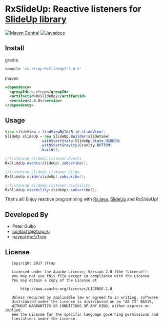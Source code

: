 # RxSlideUp: Reactive listeners for [SlideUp library][1]

[![Maven Central](https://maven-badges.herokuapp.com/maven-central/ru.ztrap/RxSlideUp2/badge.svg)](https://maven-badges.herokuapp.com/maven-central/ru.ztrap/RxSlideUp2)
[![Javadocs](http://www.javadoc.io/badge/ru.ztrap/RxSlideUp2.svg)](http://www.javadoc.io/doc/ru.ztrap/RxSlideUp2)

## Install

gradle
```groovy
compile 'ru.ztrap:RxSlideUp2:2.0.0'
```    
maven
```xml
<dependency>
  <groupId>ru.ztrap</groupId>
  <artifactId>RxSlideUp2</artifactId>
  <version>2.0.0</version>
</dependency>
```
## Usage
```java
View slideView = findViewById(R.id.slideView);
SlideUp slideUp = new SlideUp.Builder(slideView)
                .withStartState(SlideUp.State.HIDDEN)
                .withStartGravity(Gravity.BOTTOM)
                .build();

//listening SlideUp.Listener.Events
RxSlideUp.events(slideUp).subscribe();

//listening SlideUp.Listener.Slide
RxSlideUp.slide(slideUp).subscribe();

//listening SlideUp.Listener.Visibility
RxSlideUp.visibility(slideUp).subscribe();
```
That's all! Enjoy reactive programming with [RxJava][2], [SlideUp][1] and RxSlideUp!

## Developed By

 - Peter Gulko
 - contacts@ztrap.ru
 - [paypal.me/zTrap](https://www.paypal.me/zTrap)

## License

       Copyright 2017 zTrap

       Licensed under the Apache License, Version 2.0 (the "License");
       you may not use this file except in compliance with the License.
       You may obtain a copy of the License at

           http://www.apache.org/licenses/LICENSE-2.0

       Unless required by applicable law or agreed to in writing, software
       distributed under the License is distributed on an "AS IS" BASIS,
       WITHOUT WARRANTIES OR CONDITIONS OF ANY KIND, either express or implied.
       See the License for the specific language governing permissions and
       limitations under the License.

  [1]: https://github.com/mancj/SlideUp-Android
  [2]: https://github.com/ReactiveX/RxJava/tree/2.x
